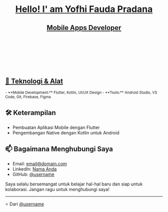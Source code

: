 <h1 align="center">
  <strong><a href="https://github.com/YofhiFauda">Hello! I' am Yofhi Fauda Pradana</a></strong>
</h1>

<h2 align="left"">
  <p align="center"><a href="https://github.com/YofhiFauda">Mobile Apps Developer</a></p>
  <br>
  <br>
  <br>
  <br>
  <br>
  <a href="https://github.com/YofhiFauda">🔧 Teknologi & Alat</a>
</h2>

    
<sub>
- **Mobile Development:** Flutter, Kotlin, UI/UX Design
- **Tools:** Android Studio, VS Code, Git, Firebase, Figma
</sub>


## 🛠 Keterampilan

- Pembuatan Aplikasi Mobile dengan Flutter
- Pengembangan Native dengan Kotlin untuk Android

## 📫 Bagaimana Menghubungi Saya

- Email: [email@domain.com](mailto:email@domain.com)
- LinkedIn: [Nama Anda](https://linkedin.com/in/[username])
- GitHub: [@username](https://github.com/username)

Saya selalu bersemangat untuk belajar hal-hal baru dan siap untuk kolaborasi. Jangan ragu untuk menghubungi saya!

---

⭐️ Dari [@username](https://github.com/username)


